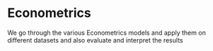 # Econometrics

We go through the various Econometrics models and apply them on different datasets and also evaluate and interpret the results
